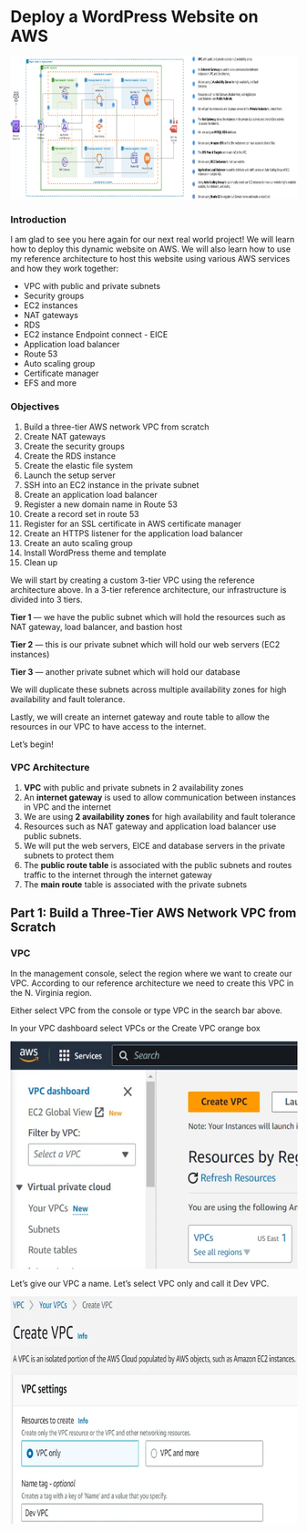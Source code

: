 <h1>Deploy a WordPress Website on AWS</h1>

<img src="1._WordPress_Project_Reference_Architecture.jpg" alt="WordPress_Project_Reference_Architecture" width="1400" height="250">

<body>
<h3>Introduction</h3>

<p>I am glad to see you here again for our next real world project! We will learn how to deploy this dynamic website on AWS. We will also learn how to use my reference architecture to host this website using various AWS services and how they work together:</p>

<ul>
<li>VPC with public and private subnets</li>
<li>Security groups</li>
<li>EC2 instances</li>
<li>NAT gateways</li>
<li>RDS</li>
<li>EC2 instance Endpoint connect - EICE</li>
<li>Application load balancer</li>
<li>Route 53</li>
<li>Auto scaling group</li>
<li>Certificate manager</li>
<li>EFS and more</li>
</ul>

<h3>Objectives</h3>
<ol>
<li>Build a three-tier AWS network VPC from scratch</li>
<li>Create NAT gateways</li>
<li>Create the security groups</li>
<li>Create the RDS instance</li>
<li>Create the elastic file system</li>
<li>Launch the setup server</li>
<li>SSH into an EC2 instance in the private subnet</li>
<li>Create an application load balancer</li>
<li>Register a new domain name in Route 53</li>
<li>Create a record set in route 53</li>
<li>Register for an SSL certificate in AWS certificate manager</li>
<li>Create an HTTPS listener for the application load balancer</li>
<li>Create an auto scaling group</li>
<li>Install WordPress theme and template</li>
<li>Clean up</li>
</ol>

<p>We will start by creating a custom 3-tier VPC using the reference architecture above. In a 3-tier reference architecture, our infrastructure is divided into 3 tiers.</p>

<strong>Tier 1</strong> — we have the public subnet which will hold the resources such as NAT gateway, load balancer, and bastion host

<strong>Tier 2</strong> — this is our private subnet which will hold our web servers (EC2 instances)

<strong>Tier 3</strong> — another private subnet which will hold our database


<p>We will duplicate these subnets across multiple availability zones for high availability and fault tolerance.

Lastly, we will create an internet gateway and route table to allow the resources in our VPC to have access to the internet.

Let’s begin! </p>

<h3>VPC Architecture</h3>

<ol>
<li><strong>VPC</strong> with public and private subnets in 2 availability zones</li>
<li>An <strong>internet gateway</strong> is used to allow communication between instances in VPC and the internet</li>
<li>We are using <strong>2 availability zones</strong> for high availability and fault tolerance</li>
<li>Resources such as NAT gateway and application load balancer use public subnets.</li>
<li>We will put the web servers, EICE and database servers in the private subnets to protect them</li>
<li>The <strong>public route table</strong>  is associated with the public subnets and routes traffic to the internet through the internet gateway</li>
<li>The <strong>main route</strong> table is associated with the private subnets</li>
</ol>

<h2>Part 1: Build a Three-Tier AWS Network VPC from Scratch</h2>

<h3>VPC</h3>

<p>In the management console, select the region where we want to create our VPC. According to our reference architecture we need to create this VPC in the N. Virginia region.</p>

<p>Either select VPC from the console or type VPC in the search bar above.</p>

<p>In your VPC dashboard select VPCs or the Create VPC orange box</p>

<centre> <img src="vpc.webp" alt="VPC_Project_Reference_Architecture" width="600" height="400"></centre>

<p>Let’s give our VPC a name. Let’s select VPC only and call it Dev VPC.</p>

<centre> <img src="Creat VPC Name.webp" alt="Creat VPC Name_Project_Reference_Architecture" width="600" height="400"></centre>

